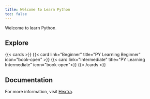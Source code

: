 ```yaml
---
title: Welcome to Learn Python
toc: false
---
```


Welcome to learn Python.

## Explore

{{< cards >}}
{{< card link="Beginner" title="PY Learning Beginner" icon="book-open" >}}
{{< card link="Intermediate" title="PY Learning Intermediate" icon="book-open">}}
{{< /cards >}}

## Documentation

For more information, visit [Hextra](https://imfing.github.io/hextra).
